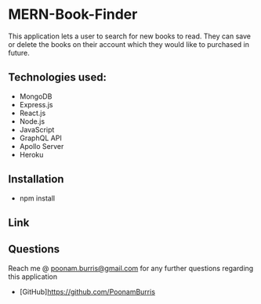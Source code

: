 # MERN-Book-Finder

This application lets a user to search for new books to read. They can save or delete the books on their account which they would like to purchased in future.

## Technologies used:

- MongoDB
- Express.js
- React.js
- Node.js
- JavaScript
- GraphQL API
- Apollo Server
- Heroku

## Installation

- npm install

## Link


## Questions
  Reach me @ poonam.burris@gmail.com for any further questions regarding this application
  <br>
  - [GitHub]https://github.com/PoonamBurris
  
